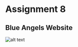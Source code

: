 # Assignment 8
## Blue Angels Website
![alt text](https://www.google.com/url?sa=i&url=https%3A%2F%2Fmfsblueangels.com%2F&psig=AOvVaw2V4GQLOvuDee3Omy4wrWaJ&ust=1698116820170000&source=images&cd=vfe&opi=89978449&ved=0CBAQjRxqFwoTCIio06CYi4IDFQAAAAAdAAAAABAE)